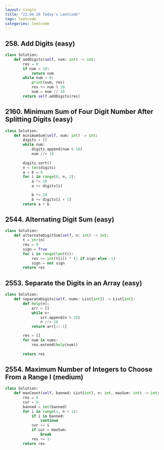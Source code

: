 ```yaml
---
layout: single
title: "23.04.26 Today's Leetcode"
tags: leetcode
categories: leetcode
---
```


## 258. Add Digits (easy)

```python
class Solution:
    def addDigits(self, num: int) -> int:
        res = 0
        if num < 10:
            return num
        while num > 0:
            print(num, res)
            res += num % 10
            num = num // 10
        return self.addDigits(res)
```

## 2160. Minimum Sum of Four Digit Number After Splitting Digits (easy)

```python
class Solution:
    def minimumSum(self, num: int) -> int:
        digits = []
        while num:
            digits.append(num % 10)
            num //= 10
        
        digits.sort()
        n = len(digits)
        a = b = 0
        for i in range(0, n, 2):
            a *= 10
            a += digits[i]

            b *= 10
            b += digits[i + 1] 
        return a + b
```

## 2544. Alternating Digit Sum (easy)

```python
class Solution:
    def alternateDigitSum(self, n: int) -> int:
        t = str(n)
        res = 0
        sign = True
        for i in range(len(t)):
            res += int(t[i]) * (1 if sign else -1)
            sign = not sign
        return res
```

## 2553. Separate the Digits in an Array (easy)

```python
class Solution:
    def separateDigits(self, nums: List[int]) -> List[int]:
        def help(n):
            arr = []
            while n:
                arr.append(n % 10)
                n //= 10
            return arr[::-1]

        res = []
        for num in nums:
            res.extend(help(num))
        
        return res
```

## 2554. Maximum Number of Integers to Choose From a Range I (medium)

```python
class Solution:
    def maxCount(self, banned: List[int], n: int, maxSum: int) -> int:
        res = 0
        cur = 0
        banned = set(banned)
        for i in range(1, n + 1):
            if i in banned:
                continue
            cur += i
            if cur > maxSum:
                break
            res += 1
        return res
```


